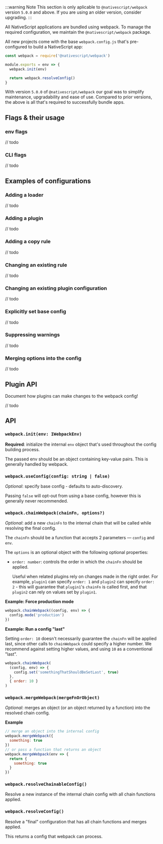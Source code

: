 :::warning Note
This section is only aplicable to `@nativescript/webpack` version `5.0.0` and above.
If you are using an older version, consider upgrading.
:::

All NativeScript applications are bundled using webpack. To manage the required configuration, we maintain the `@nativescript/webpack` package.

All new projects come with the base `webpack.config.js` that's pre-configured to build a NativeScript app:

```js
const webpack = require('@nativescript/webpack')

module.exports = env => {
  webpack.init(env)

  return webpack.resolveConfig()
}
```

With version `5.0.0` of `@nativescript/webpack` our goal was to simplify maintenance, upgradability and ease of use. Compared to prior versions, the above is all that's required to successfully bundle apps.

## Flags & their usage

### env flags

// todo

### CLI flags

// todo

## Examples of configurations

### Adding a loader

// todo

### Adding a plugin

// todo

### Adding a copy rule

// todo

### Changing an existing rule

// todo

### Changing an existing plugin configuration

// todo

### Explicitly set base config

// todo

### Suppressing warnings

// todo

### Merging options into the config

// todo

## Plugin API

Document how plugins can make changes to the webpack config!

// todo

## API

### `webpack.init(env: IWebpackEnv)`

**Required**: initialize the internal `env` object that's used throughout the config building process.

The passed env should be an object containing key-value pairs. This is generally handled by webpack.

### `webpack.useConfig(config: string | false)`

_Optional_: specify base config - defaults to auto-discovery.

Passing `false` will opt-out from using a base config, however this is generally never recommended.

### `webpack.chainWebpack(chainFn, options?)`

_Optional_: add a new `chainFn` to the internal chain that will be called while resolving the final config.

The `chainFn` should be a function that accepts 2 parameters &mdash; `config` and `env`.

The `options` is an optional object with the following optional properties:

- `order: number`: controls the order in which the `chainFn` should be applied.

  Useful when related plugins rely on changes made in the right order. For example, `plugin1` can specify `order: 1` and `plugin2` can specify `order: 2` - this will guarantee that `plugin1`'s `chainFn` is called first, and that `plugin2` can rely on values set by `plugin1`.

**Example: Force production mode**

```js
webpack.chainWebpack((config, env) => {
  config.mode('production')
})
```

**Example: Run a config "last"**

Setting `order: 10` doesn't necessarily guarantee the `chainFn` will be applied last, since other calls to `chainWebpack` could specify a higher number. We recommend against setting higher values, and using `10` as a conventional "last".

```js
webpack.chainWebpack(
  (config, env) => {
    config.set('somethingThatShouldBeSetLast', true)
  },
  { order: 10 }
)
```

### `webpack.mergeWebpack(mergeFnOrObject)`

_Optional_: merges an object (or an object returned by a function) into the resolved chain config.

**Example**

```js
// merge an object into the internal config
webpack.mergeWebpack({
  something: true
})
// or pass a function that returns an object
webpack.mergeWebpack(env => {
  return {
    something: true
  }
})
```

### `webpack.resolveChainableConfig()`

Resolve a new instance of the internal chain config with all chain functions applied.

### `webpack.resolveConfig()`

Resolve a "final" configuration that has all chain functions and merges applied.

This returns a config that webpack can process.
